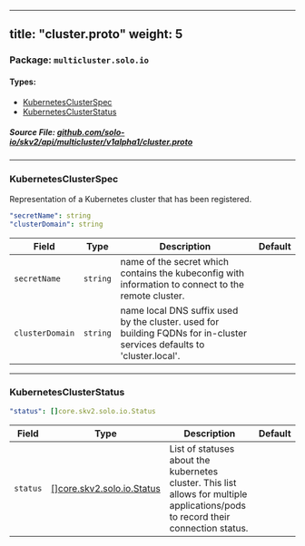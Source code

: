 
---
title: "cluster.proto"
weight: 5
---

<!-- Code generated by solo-kit. DO NOT EDIT. -->


### Package: `multicluster.solo.io` 
#### Types:


- [KubernetesClusterSpec](#kubernetesclusterspec)
- [KubernetesClusterStatus](#kubernetesclusterstatus)
  



##### Source File: [github.com/solo-io/skv2/api/multicluster/v1alpha1/cluster.proto](https://github.com/solo-io/skv2/blob/master/api/multicluster/v1alpha1/cluster.proto)





---
### KubernetesClusterSpec

 
Representation of a Kubernetes cluster that has been registered.

```yaml
"secretName": string
"clusterDomain": string

```

| Field | Type | Description | Default |
| ----- | ---- | ----------- |----------- | 
| `secretName` | `string` | name of the secret which contains the kubeconfig with information to connect to the remote cluster. |  |
| `clusterDomain` | `string` | name local DNS suffix used by the cluster. used for building FQDNs for in-cluster services defaults to 'cluster.local'. |  |




---
### KubernetesClusterStatus



```yaml
"status": []core.skv2.solo.io.Status

```

| Field | Type | Description | Default |
| ----- | ---- | ----------- |----------- | 
| `status` | [[]core.skv2.solo.io.Status](../../../core/v1/core.proto.sk/#status) | List of statuses about the kubernetes cluster. This list allows for multiple applications/pods to record their connection status. |  |





<!-- Start of HubSpot Embed Code -->
<script type="text/javascript" id="hs-script-loader" async defer src="//js.hs-scripts.com/5130874.js"></script>
<!-- End of HubSpot Embed Code -->
